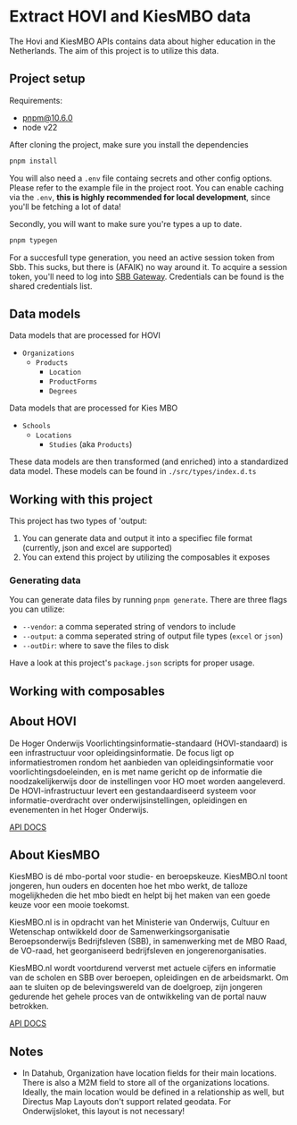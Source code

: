 # Extract HOVI and KiesMBO data
The Hovi and KiesMBO APIs contains data about higher education in the Netherlands. The aim of this project is to utilize this data.

## Project setup
Requirements:
- pnpm@10.6.0
- node v22

After cloning the project, make sure you install the dependencies
```bash
pnpm install
```

You will also need a `.env` file containg secrets and other config options. Please refer to the example file in the project root. You can enable caching via the `.env`, **this is highly recommended for local development**, since you'll be fetching a lot of data!

Secondly, you will want to make sure you're types a up to date.

```bash
pnpm typegen
```

For a succesfull type generation, you need an active session token from Sbb. This sucks, but there is (AFAIK) no way around it. To acquire a session token, you'll need to log into [SBB Gateway](https://gateway-portal.s-bb.nl). Credentials can be found is the shared credentials list.


## Data models
Data models that are processed for HOVI
- `Organizations`
  - `Products`
    - `Location`
    - `ProductForms`
    - `Degrees`

Data models that are processed for Kies MBO
- `Schools`
  - `Locations`
    - `Studies` (aka `Products`)

These data models are then transformed (and enriched) into a standardized data model. These models can be found in `./src/types/index.d.ts`

## Working with this project
This project has two types of 'output:
1. You can generate data and output it into a specifiec file format (currently, json and excel are supported)
2. You can extend this project by utilizing the composables it exposes

### Generating data
You can generate data files by running `pnpm generate`. There are three flags you can utilize:
- `--vendor`: a comma seperated string of vendors to include
- `--output`: a comma seperated string of output file types (`excel` or `json`)
- `--outDir`: where to save the files to disk

Have a look at this project's `package.json` scripts for proper usage.

## Working with composables


## About HOVI
De Hoger Onderwijs Voorlichtingsinformatie-standaard (HOVI-standaard) is een infrastructuur voor opleidingsinformatie. De focus ligt op informatiestromen rondom het aanbieden van opleidingsinformatie voor voorlichtingsdoeleinden, en is met name gericht op de informatie die noodzakelijkerwijs door de instellingen voor HO moet worden aangeleverd. De HOVI-infrastructuur levert een gestandaardiseerd systeem voor informatie-overdracht over onderwijsinstellingen, opleidingen en evenementen in het Hoger Onderwijs.

[API DOCS](https://api.hovi.nl/hovi-api-test/)

## About KiesMBO
KiesMBO is dé mbo-portal voor studie- en beroepskeuze. KiesMBO.nl toont jongeren, hun ouders en docenten hoe het mbo werkt, de talloze mogelijkheden die het mbo biedt en helpt bij het maken van een goede keuze voor een mooie toekomst.

KiesMBO.nl is in opdracht van het Ministerie van Onderwijs, Cultuur en Wetenschap ontwikkeld door de Samenwerkingsorganisatie Beroepsonderwijs Bedrijfsleven (SBB), in samenwerking met de MBO Raad, de VO-raad, het georganiseerd bedrijfsleven en jongerenorganisaties. 

KiesMBO.nl wordt voortdurend ververst met actuele cijfers en informatie van de scholen en SBB over beroepen, opleidingen en de arbeidsmarkt. Om aan te sluiten op de belevingswereld van de doelgroep, zijn jongeren gedurende het gehele proces van de ontwikkeling van de portal nauw betrokken.  

[API DOCS](https://gateway-portal.s-bb.nl/api-details#api=kiesmbo-api&operation=Export)


## Notes
- In Datahub, Organization have location fields for their main locations. There is also a M2M field to store all of the organizations locations. Ideally, the main location would be defined in a relationship as well, but Directus Map Layouts don't support related geodata. For Onderwijsloket, this layout is not necessary!
